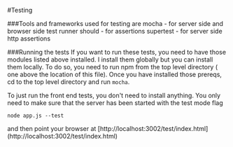 #Testing

###Tools and frameworks used for testing are
mocha     - for server side and browser side test runner
should    - for assertions
supertest - for server side http assertions

###Running the tests
If you want to run these tests, you need to have those modules listed above installed. I install them globally but you can install them locally. To do so, you need to run npm from the top level directory ( one above the location of this file).
Once you have installed those prereqs, cd to the top level directory and run ```mocha```.

To just run the front end tests, you don't need to install anything.  You only need to make sure that the server has been started with the test mode flag
```
node app.js --test
```

and then point your browser at [http://localhost:3002/test/index.html] (http://localhost:3002/test/index.html)



